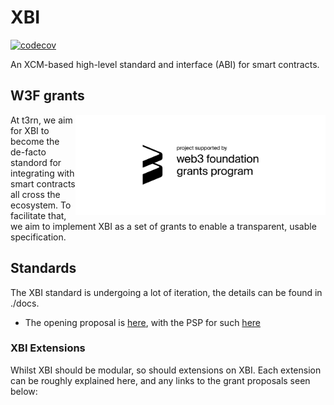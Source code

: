 # XBI
[![codecov](https://codecov.io/gh/t3rn/xbi/branch/main/graph/badge.svg?token=PKR69NFU6U)](https://codecov.io/gh/t3rn/xbi)

An XCM-based high-level standard and interface (ABI) for smart contracts.

## W3F grants

<img align="right" width="400" src="https://github.com/w3f/Grants-Program/blob/master/src/badge_black.svg">

At t3rn, we aim for XBI to become the de-facto standord for integrating with smart contracts all cross the ecosystem. 
To facilitate that, we aim to implement XBI as a set of grants to enable a transparent, usable specification. 

## Standards

The XBI standard is undergoing a lot of iteration, the details can be found in ./docs.

- The opening proposal is [here](./docs/xbi-w3f-grant.md), with the PSP for such [here](./docs/PSP-33-XBI-Standard.md)

### XBI Extensions

Whilst XBI should be modular, so should extensions on XBI. Each extension can be roughly explained here, and any links to the 
grant proposals seen below:
